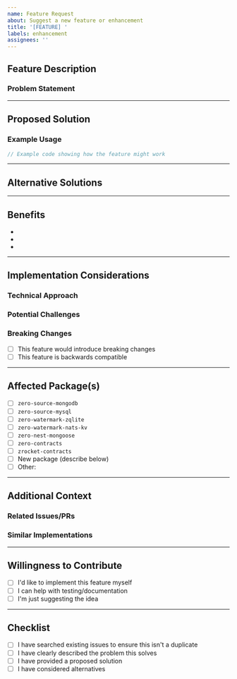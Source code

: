 ```yaml
---
name: Feature Request
about: Suggest a new feature or enhancement
title: '[FEATURE] '
labels: enhancement
assignees: ''
---
```


## Feature Description

<!-- A clear and concise description of the feature you'd like to see -->

### Problem Statement

<!-- What problem does this feature solve? What use case does it address? -->

---

## Proposed Solution

<!-- Describe how you envision this feature working -->

### Example Usage

<!-- If applicable, show how you'd use this feature -->

```typescript
// Example code showing how the feature might work
```

---

## Alternative Solutions

<!-- Describe any alternative solutions or features you've considered -->

---

## Benefits

<!-- Why would this feature be valuable? Who would benefit from it? -->

-
-
-

---

## Implementation Considerations

<!-- Optional: If you have thoughts on implementation -->

### Technical Approach

<!-- Any ideas on how this might be implemented? -->

### Potential Challenges

<!-- What challenges might this feature present? -->

### Breaking Changes

- [ ] This feature would introduce breaking changes
- [ ] This feature is backwards compatible

<!-- If breaking changes, describe the impact -->

---

## Affected Package(s)

<!-- Which package(s) should this feature be added to? -->

- [ ] `zero-source-mongodb`
- [ ] `zero-source-mysql`
- [ ] `zero-watermark-zqlite`
- [ ] `zero-watermark-nats-kv`
- [ ] `zero-nest-mongoose`
- [ ] `zero-contracts`
- [ ] `zrocket-contracts`
- [ ] New package (describe below)
- [ ] Other:

---

## Additional Context

<!-- Add any other context, screenshots, or examples about the feature request -->

### Related Issues/PRs

<!-- Link to any related issues or pull requests -->

### Similar Implementations

<!-- Are there similar features in other projects we could learn from? -->

---

## Willingness to Contribute

<!-- Would you be willing to implement this feature? -->

- [ ] I'd like to implement this feature myself
- [ ] I can help with testing/documentation
- [ ] I'm just suggesting the idea

---

## Checklist

- [ ] I have searched existing issues to ensure this isn't a duplicate
- [ ] I have clearly described the problem this solves
- [ ] I have provided a proposed solution
- [ ] I have considered alternatives
